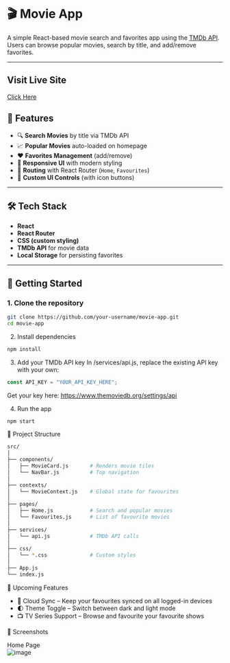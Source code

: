 # 🎬 Movie App

A simple React-based movie search and favorites app using the [TMDb API](https://www.themoviedb.org/documentation/api). Users can browse popular movies, search by title, and add/remove favorites.

---

## Visit Live Site
[Click Here](https://movies.omeshapasan.site)

## 🚀 Features

- 🔍 **Search Movies** by title via TMDb API
- 📈 **Popular Movies** auto-loaded on homepage
- ❤️ **Favorites Management** (add/remove)
- 🤖 **Responsive UI** with modern styling
- 🧭 **Routing** with React Router (`Home`, `Favourites`)
- 🎨 **Custom UI Controls** (with icon buttons)

---

## 🛠️ Tech Stack

- **React**
- **React Router**
- **CSS (custom styling)**
- **TMDb API** for movie data
- **Local Storage** for persisting favorites

---

## 🧪 Getting Started

### 1. Clone the repository

```bash
git clone https://github.com/your-username/movie-app.git
cd movie-app
```

2. Install dependencies
```bash
npm install
```

3. Add your TMDb API key
In /services/api.js, replace the existing API key with your own:

```js
const API_KEY = "YOUR_API_KEY_HERE";
```

Get your key here: https://www.themoviedb.org/settings/api

4. Run the app
```bash
npm start
```

📁 Project Structure
```bash
src/
│
├── components/
│   ├── MovieCard.js       # Renders movie tiles
│   └── NavBar.js          # Top navigation
│
├── contexts/
│   └── MovieContext.js    # Global state for favourites
│
├── pages/
│   ├── Home.js            # Search and popular movies
│   └── Favourites.js      # List of favourite movies
│
├── services/
│   └── api.js             # TMDb API calls
│
├── css/
│   └── *.css              # Custom styles
│
├── App.js
└── index.js
```

🚀 Upcoming Features
- 🔄 Cloud Sync – Keep your favourites synced on all logged-in devices
- 🌓 Theme Toggle – Switch between dark and light mode
- 📺 TV Series Support – Browse and favourite your favourite shows

📸 Screenshots

Home Page	
![image](https://github.com/user-attachments/assets/b1e07752-a467-49f6-8d10-8810cc827d5c)
